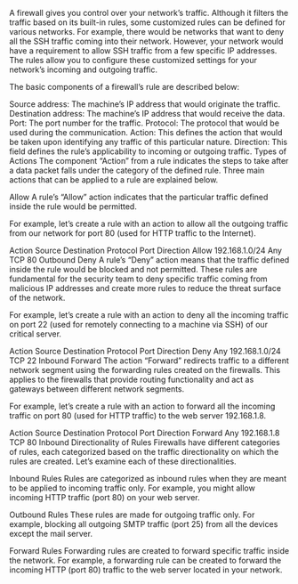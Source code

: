 A firewall gives you control over your network’s traffic. Although it filters the traffic based on its built-in rules, some customized rules can be defined for various networks. For example, there would be networks that want to deny all the SSH traffic coming into their network. However, your network would have a requirement to allow SSH traffic from a few specific IP addresses. The rules allow you to configure these customized settings for your network’s incoming and outgoing traffic.

The basic components of a firewall’s rule are described below:

Source address: The machine’s IP address that would originate the traffic.
Destination address: The machine’s IP address that would receive the data.
Port: The port number for the traffic.
Protocol: The protocol that would be used during the communication.
Action: This defines the action that would be taken upon identifying any traffic of this particular nature.
Direction: This field defines the rule’s applicability to incoming or outgoing traffic.
Types of Actions
The component “Action” from a rule indicates the steps to take after a data packet falls under the category of the defined rule. Three main actions that can be applied to a rule are explained below.

Allow
A rule’s “Allow” action indicates that the particular traffic defined inside the rule would be permitted.

For example, let’s create a rule with an action to allow all the outgoing traffic from our network for port 80 (used for HTTP traffic to the Internet).

Action	Source	Destination	Protocol	Port	Direction
Allow	192.168.1.0/24	Any	TCP	80	Outbound
Deny
A rule’s “Deny” action means that the traffic defined inside the rule would be blocked and not permitted. These rules are fundamental for the security team to deny specific traffic coming from malicious IP addresses and create more rules to reduce the threat surface of the network.

For example, let’s create a rule with an action to deny all the incoming traffic on port 22 (used for remotely connecting to a machine via SSH) of our critical server.

Action	Source	Destination	Protocol	Port	Direction
Deny	Any	192.168.1.0/24	TCP	22	Inbound
Forward
The action “Forward” redirects traffic to a different network segment using the forwarding rules created on the firewalls. This applies to the firewalls that provide routing functionality and act as gateways between different network segments.

For example, let’s create a rule with an action to forward all the incoming traffic on port 80 (used for HTTP traffic) to the web server 192.168.1.8.

Action	Source	Destination	Protocol	Port	Direction
Forward	Any	192.168.1.8	TCP	80	Inbound
Directionality of Rules
Firewalls have different categories of rules, each categorized based on the traffic directionality on which the rules are created. Let’s examine each of these directionalities.



Inbound Rules
Rules are categorized as inbound rules when they are meant to be applied to incoming traffic only. For example, you might allow incoming HTTP traffic (port 80) on your web server.

Outbound Rules
These rules are made for outgoing traffic only. For example, blocking all outgoing SMTP traffic (port 25) from all the devices except the mail server.

Forward Rules
Forwarding rules are created to forward specific traffic inside the network. For example, a forwarding rule can be created to forward the incoming HTTP (port 80) traffic to the web server located in your network.